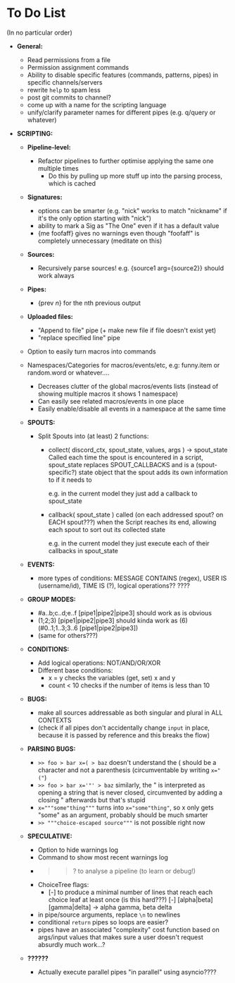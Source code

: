 # To Do List

(In no particular order)

* **General:**
    * Read permissions from a file
    * Permission assignment commands
    * Ability to disable specific features (commands, patterns, pipes) in specific channels/servers
    * rewrite `help` to spam less
    * post git commits to channel?
    * come up with a name for the scripting language
    * unify/clarify parameter names for different pipes (e.g. q/query or whatever)

* **SCRIPTING:**

    * **Pipeline-level:**
        * Refactor pipelines to further optimise applying the same one multiple times
            * Do this by pulling up more stuff up into the parsing process, which is cached

    * **Signatures:**
        * options can be smarter (e.g. "nick" works to match "nickname" if it's the only option starting with "nick")
        * ability to mark a Sig as "The One" even if it has a default value
        * {me foofaff} gives no warnings even though "foofaff" is completely unnecessary (meditate on this)

    * **Sources:**
        * Recursively parse sources!
            e.g. {source1 arg={source2}} should work always

    * **Pipes:**
        * {prev *n*} for the nth previous output

    * **Uploaded files:**
        * "Append to file" pipe (+ make new file if file doesn't exist yet)
        * "replace specified line" pipe

    * Option to easily turn macros into commands
    * Namespaces/Categories for macros/events/etc, e.g: funny.item or random.word or whatever....
        * Decreases clutter of the global macros/events lists (instead of showing multiple macros it shows 1 namespace)
        * Can easily see related macros/events in one place
        * Easily enable/disable all events in a namespace at the same time

    * **SPOUTS:**
        * Split Spouts into (at least) 2 functions:
            * collect( discord_ctx, spout_state, values, args ) → spout_state
                Called each time the spout is encountered in a script, spout_state replaces SPOUT_CALLBACKS
                and is a (spout-specific?) state object that the spout adds its own information to if it needs to

                e.g. in the current model they just add a callback to spout_state

            * callback( spout_state )
                called (on each addressed spout? on EACH spout???) when the Script reaches its end, allowing each spout to sort out its collected state

                e.g. in the current model they just execute each of their callbacks in spout_state

    * **EVENTS:**
        * more types of conditions: MESSAGE CONTAINS (regex), USER IS (username/id), TIME IS (?), logical operations?? ????

    * **GROUP MODES:**
        * #a..b;c..d;e..f [pipe1|pipe2|pipe3]           should work as is obvious
        * (1;2;3) [pipe1|pipe2|pipe3]       should kinda work as    (6) (#0..1;1..3;3..6 [pipe1|pipe2|pipe3])
        * (same for others???)

    * **CONDITIONS:**
        * Add logical operations: NOT/AND/OR/XOR
        * Different base conditions:
            * x = y         checks the variables (get, set) x and y
            * count < 10    checks if the number of items is less than 10

    * **BUGS:**
        * make all sources addressable as both singular and plural in ALL CONTEXTS
        * (check if all pipes don't accidentally change `input` in place, because it is passed by reference and this breaks the flow)
    
    * **PARSING BUGS:**
        * `>> foo > bar x=( > baz` doesn't understand the ( should be a character and not a parenthesis (circumventable by writing `x="("`)
        * `>> foo > bar x='"' > baz` similarly, the " is interpreted as opening a string that is never closed, circumvented by adding a closing " afterwards but that's stupid
        * `x="""some"thing"""` turns into `x="some"thing"`, so x only gets "some" as an argument, probably should be much smarter
        * `>> """choice-escaped source"""` is not possible right now

    * **SPECULATIVE:**
        * Option to hide warnings log
        * Command to show most recent warnings log
        * >>? to analyse a pipeline (to learn or debug!)
        * ChoiceTree flags:
            * [-] to produce a minimal number of lines that reach each choice leaf at least once (is this hard???)
                [-] [alpha|beta] [gamma|delta] → alpha gamma, beta delta
        * in pipe/source arguments, replace `\n` to newlines
        * conditional `return` pipes so loops are easier?
        * pipes have an associated "complexity" cost function based on args/input values that makes sure a user doesn't request absurdly much work...?

    * **??????**
        * Actually execute parallel pipes "in parallel" using asyncio????